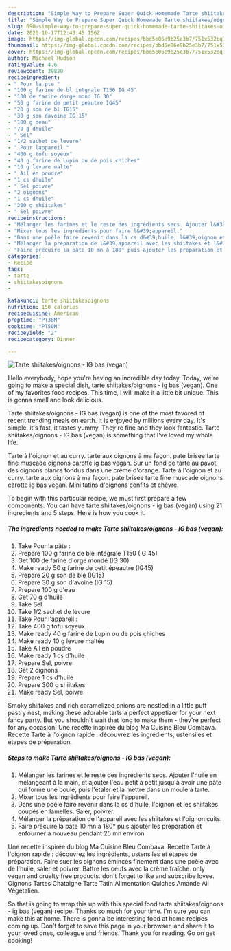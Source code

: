 ```yaml
---
description: "Simple Way to Prepare Super Quick Homemade Tarte shiitakes/oignons - IG bas (vegan)"
title: "Simple Way to Prepare Super Quick Homemade Tarte shiitakes/oignons - IG bas (vegan)"
slug: 690-simple-way-to-prepare-super-quick-homemade-tarte-shiitakes-oignons-ig-bas-vegan
date: 2020-10-17T12:43:45.156Z
image: https://img-global.cpcdn.com/recipes/bbd5e06e9b25e3b7/751x532cq70/tarte-shiitakesoignons-ig-bas-vegan-photo-principale-de-la-recette.jpg
thumbnail: https://img-global.cpcdn.com/recipes/bbd5e06e9b25e3b7/751x532cq70/tarte-shiitakesoignons-ig-bas-vegan-photo-principale-de-la-recette.jpg
cover: https://img-global.cpcdn.com/recipes/bbd5e06e9b25e3b7/751x532cq70/tarte-shiitakesoignons-ig-bas-vegan-photo-principale-de-la-recette.jpg
author: Michael Hudson
ratingvalue: 4.6
reviewcount: 39829
recipeingredient:
- " Pour la pte "
- "100 g farine de bl intgrale T150 IG 45"
- "100 de farine dorge mond IG 30"
- "50 g farine de petit peautre IG45"
- "20 g son de bl IG15"
- "30 g son davoine IG 15"
- "100 g deau"
- "70 g dhuile"
- " Sel"
- "1/2 sachet de levure"
- " Pour lappareil "
- "400 g tofu soyeux"
- "40 g farine de Lupin ou de pois chiches"
- "10 g levure malte"
- " Ail en poudre"
- "1 cs dhuile"
- " Sel poivre"
- "2 oignons"
- "1 cs dhuile"
- "300 g shiitakes"
- " Sel poivre"
recipeinstructions:
- "Mélanger les farines et le reste des ingrédients secs. Ajouter l&#39;huile en mélangeant à la main, et ajouter l&#39;eau petit à petit jusqu&#39;à avoir une pâte qui forme une boule, puis l&#39;étaler et la mettre dans un moule à tarte."
- "Mixer tous les ingrédients pour faire l&#39;appareil."
- "Dans une poêle faire revenir dans la cs d&#39;huile, l&#39;oignon et les shiitakes coupés en lamelles. Saler, poivrer."
- "Mélanger la préparation de l&#39;appareil avec les shiitakes et l&#39;oignon cuits."
- "Faire précuire la pâte 10 mn à 180° puis ajouter les préparation et enfourner à nouveau pendant 25 mn environ."
categories:
- Recipe
tags:
- tarte
- shiitakesoignons
- 

katakunci: tarte shiitakesoignons  
nutrition: 150 calories
recipecuisine: American
preptime: "PT38M"
cooktime: "PT50M"
recipeyield: "2"
recipecategory: Dinner

---
```



![Tarte shiitakes/oignons - IG bas (vegan)](https://img-global.cpcdn.com/recipes/bbd5e06e9b25e3b7/751x532cq70/tarte-shiitakesoignons-ig-bas-vegan-photo-principale-de-la-recette.jpg)

Hello everybody, hope you're having an incredible day today. Today, we're going to make a special dish, tarte shiitakes/oignons - ig bas (vegan). One of my favorites food recipes. This time, I will make it a little bit unique. This is gonna smell and look delicious.

Tarte shiitakes/oignons - IG bas (vegan) is one of the most favored of recent trending meals on earth. It is enjoyed by millions every day. It's simple, it's fast, it tastes yummy. They're fine and they look fantastic. Tarte shiitakes/oignons - IG bas (vegan) is something that I've loved my whole life.

Tarte à l&#39;oignon et au curry. tarte aux oignons à ma façon. pate brisee tarte fine muscade oignons carotte ig bas vegan. Sur un fond de tarte au pavot, des oignons blancs fondus dans une crème d&#39;orange. Tarte à l&#39;oignon et au curry. tarte aux oignons à ma façon. pate brisee tarte fine muscade oignons carotte ig bas vegan. Mini tatins d&#39;oignons confits et chèvre.


To begin with this particular recipe, we must first prepare a few components. You can have tarte shiitakes/oignons - ig bas (vegan) using 21 ingredients and 5 steps. Here is how you cook it.

<!--inarticleads1-->

##### The ingredients needed to make Tarte shiitakes/oignons - IG bas (vegan):

1. Take  Pour la pâte :
1. Prepare 100 g farine de blé intégrale T150 (IG 45)
1. Get 100 de farine d&#39;orge mondé (IG 30)
1. Make ready 50 g farine de petit épeautre (IG45)
1. Prepare 20 g son de blé (IG15)
1. Prepare 30 g son d&#39;avoine (IG 15)
1. Prepare 100 g d&#39;eau
1. Get 70 g d&#39;huile
1. Take  Sel
1. Take 1/2 sachet de levure
1. Take  Pour l&#39;appareil :
1. Take 400 g tofu soyeux
1. Make ready 40 g farine de Lupin ou de pois chiches
1. Make ready 10 g levure maltée
1. Take  Ail en poudre
1. Make ready 1 cs d&#39;huile
1. Prepare  Sel, poivre
1. Get 2 oignons
1. Prepare 1 cs d&#39;huile
1. Prepare 300 g shiitakes
1. Make ready  Sel, poivre


Smoky shiitakes and rich caramelized onions are nestled in a little puff pastry nest, making these adorable tarts a perfect appetizer for your next fancy party. But you shouldn&#39;t wait that long to make them - they&#39;re perfect for any occasion! Une recette inspirée du blog Ma Cuisine Bleu Combava. Recette Tarte à l&#39;oignon rapide : découvrez les ingrédients, ustensiles et étapes de préparation. 

<!--inarticleads2-->

##### Steps to make Tarte shiitakes/oignons - IG bas (vegan):

1. Mélanger les farines et le reste des ingrédients secs. Ajouter l&#39;huile en mélangeant à la main, et ajouter l&#39;eau petit à petit jusqu&#39;à avoir une pâte qui forme une boule, puis l&#39;étaler et la mettre dans un moule à tarte.
1. Mixer tous les ingrédients pour faire l&#39;appareil.
1. Dans une poêle faire revenir dans la cs d&#39;huile, l&#39;oignon et les shiitakes coupés en lamelles. Saler, poivrer.
1. Mélanger la préparation de l&#39;appareil avec les shiitakes et l&#39;oignon cuits.
1. Faire précuire la pâte 10 mn à 180° puis ajouter les préparation et enfourner à nouveau pendant 25 mn environ.


Une recette inspirée du blog Ma Cuisine Bleu Combava. Recette Tarte à l&#39;oignon rapide : découvrez les ingrédients, ustensiles et étapes de préparation. Faire suer les oignons émincés finement dans une poêle avec de l&#39;huile, saler et poivrer. Battre les oeufs avec la crème fraîche. only vegan and cruelty free products. don&#39;t forget to like and subscribe lovee. Oignons Tartes Chataigne Tarte Tatin Alimentation Quiches Amande Ail Végétalien. 

So that is going to wrap this up with this special food tarte shiitakes/oignons - ig bas (vegan) recipe. Thanks so much for your time. I'm sure you can make this at home. There is gonna be interesting food at home recipes coming up. Don't forget to save this page in your browser, and share it to your loved ones, colleague and friends. Thank you for reading. Go on get cooking!
